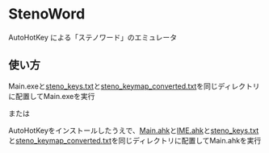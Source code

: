 # StenoWord
AutoHotKey による「ステノワード」のエミュレータ

## 使い方
Main.exeと[steno_keys.txt](./steno_keys.txt)と[steno_keymap_converted.txt](./steno_keymap_converted.txt)を同じディレクトリに配置してMain.exeを実行

または

AutoHotKeyをインストールしたうえで、[Main.ahk](./Main.ahk)と[IME.ahk](./IME.ahk)と[steno_keys.txt](./steno_keys.txt)と[steno_keymap_converted.txt](./steno_keymap_converted.txt)を同じディレクトリに配置してMain.ahkを実行
